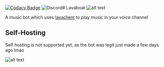 [![Codacy Badge](https://api.codacy.com/project/badge/Grade/250f45b5ae4b44d0a3640d87fbe8e0d4)](https://www.codacy.com/manual/Sxmurai/lavaboat?utm_source=github.com&amp;utm_medium=referral&amp;utm_content=Sxmurai/lavaboat&amp;utm_campaign=Badge_Grade) 
![Discord](https://img.shields.io/discord/707733202361647116)# Lavaboat 
![alt text](https://cdn.discordapp.com/attachments/594674293728870432/707371842759032862/LavaBoat.png "Lavaboat logo") 

A music bot which uses [lavaclient](https://www.npmjs.com/package/lavaclient) to play music in your voice channel

## Self-Hosting

Self hosting is not supported yet, as the bot was legit just made a few days ago lmao

![alt text](https://discord.boats/api/widget/707403122997198959 "Discord Boats")
